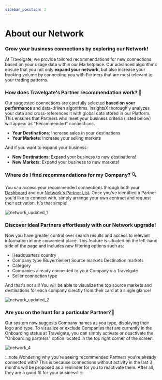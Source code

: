 ```yaml
---
sidebar_position: 2
---
```


# About our Network

### Grow your business connections by exploring our Network!

At Travelgate, we provide tailored recommendations for new connections based on your usage data within our Marketplace. Our advanced algorithms ensure that you not only **expand your network**, but also increase your booking volume by connecting you with Partners that are most relevant to your trading patterns. 

### How does Travelgate's Partner recommendation work? 🌟
Our suggested connections are carefully selected **based on your performance** and data-driven algorithms. InsightsX thoroughly analyzes your data and cross-references it with global data stored in our Platform. This ensures that Partners who meet your business criteria (listed below) will appear as "Recommended" connections.

* **Your Destinations**: Increase sales in your destinations
* **Your Markets**: Increase your selling markets

And if you want to expand your business:

* **New Destinations**: Expand your business to new destinations!
* **New Markets**: Expand your business to new markets!
### Where do I find recommendations for my Company?  🔍
You can access your recommended connections through both your [Dashboard](https://app.travelgate.com/dashboard) and our [Network's Partner List](https://app.travelgate.com/network/partners). Once you've identified a Partner you'd like to connect with, simply arrange your own contract and request their activation. It's that simple!

![network_updated_1](https://storage.travelgate.com/kbase/network_updated_1.jpg)

### Discover ideal Partners effortlessly with our Network upgrade!
Now you have greater control over search results and access to relevant information in one convenient place. This feature is situated on the left-hand side of the page and includes new filtering options such as:
* Headquarters country
* Company type (Buyer/Seller)
Source markets 
Destination markets
* Category
* Companies already connected to your Company via Travelgate
* Seller connection type

And that's not all! You will be able to visualize the top source markets and destinations for each company directly from their card at a single glance!

![network_updated_2](https://storage.travelgate.com/kbase/network_updated_2.jpg)
 
### Are you on the hunt for a particular Partner?🔎
Our system now suggests Company names as you type, displaying their logo and type. To visualize or exclude Companies that are currently in the Onboarding status at Travelgate, you can simply activate or deactivate the "Onboarding partners" option located in the top right corner of the screen.

![network_4](https://storage.travelgate.com/kbase/network_4.jpg)

 

:::note Wondering why you're seeing recommended Partners you're already connected with?
This is because connections without activity in the last 3 months will be proposed as a reminder for you to reactivate them. After all, they are a good fit for your business!
:::